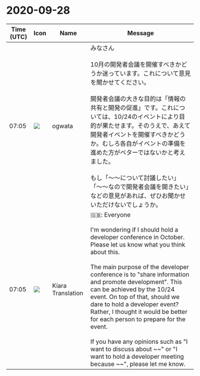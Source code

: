 # 2020-09-28

|Time (UTC)|Icon|Name|Message|
|---|---|---|---|
|07:05|![](https://avatars.slack-edge.com/2019-11-22/845042642576_070441337abaca9fb7b3_72.png)|ogwata|みなさん<br><br>10月の開発者会議を開催すべきかどうか迷っています。これについて意見を聞かせてください。<br><br>開発者会議の大きな目的は「情報の共有と開発の促進」です。これについては、10/24のイベントにより目的が果たせます。そのうえで、あえて開発者イベントを開催すべきかどうか。むしろ各自がイベントの準備を進めた方がベターではないかと考えました。<br><br>もし「〜〜について討議したい」「〜〜なので開発者会議を開きたい」などの意見があれば、ぜひお聞かせいただけないでしょうか。|
|07:05|![](https://avatars.slack-edge.com/2019-08-21/732685848020_f3f20736795184660348_72.png)|Kiara Translation|🇬🇧: Everyone<br><br>I'm wondering if I should hold a developer conference in October. Please let us know what you think about this.<br><br>The main purpose of the developer conference is to "share information and promote development". This can be achieved by the 10/24 event. On top of that, should we dare to hold a developer event? Rather, I thought it would be better for each person to prepare for the event.<br><br>If you have any opinions such as "I want to discuss about ~~" or "I want to hold a developer meeting because ~~", please let me know.|
